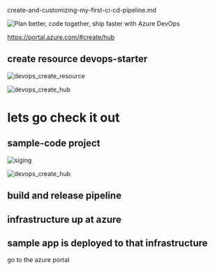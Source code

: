 create-and-customizing-my-first-ci-cd-pipeline.md

![Plan better, code together, ship faster with Azure DevOps](https://azure.microsoft.com/en-us/services/devops/)


https://portal.azure.com/#create/hub



## create resource  devops-starter

![devops_create_resource](https://github.com/ezahr/fail-fast-and-cheap/blob/master/pictures/0_create_resource_group_devops.png)

![devops_create_hub](https://github.com/ezahr/fail-fast-and-cheap/blob/master/pictures/devops_create_hub.png)





# lets go check it out


## sample-code project


![siging](https://github.com/ezahr/fail-fast-and-cheap/blob/master/pictures/signin_with_other_account.png)

![devops_create_hub](https://github.com/ezahr/fail-fast-and-cheap/blob/master/pictures/devops_create_hub.png)

## build and release pipeline

## infrastructure up at azure

## sample app is deployed to that infrastructure 

go to the azure portal 
